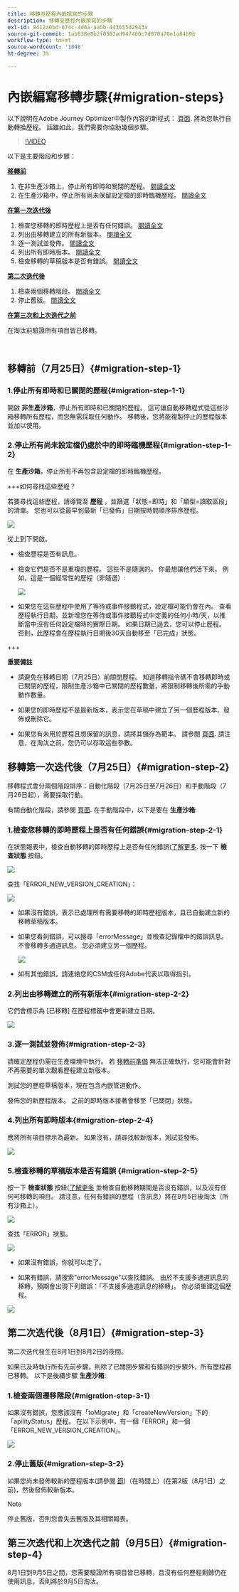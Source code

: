 ```yaml
---
title: 移轉至歷程內嵌撰寫的步驟
description: 移轉至歷程內嵌撰寫的步驟
exl-id: 8412a0bd-674c-4d6a-aa5b-443655d2943a
source-git-commit: 1ab038e8b2f0582ad947400c7d070a70e1a84b9b
workflow-type: tm+mt
source-wordcount: '1048'
ht-degree: 3%

---
```


# 內嵌編寫移轉步驟{#migration-steps}

以下說明在Adobe Journey Optimizer中製作內容的新程式： [頁面](../rn/inline-messages.md). 將為您執行自動轉換歷程。 話雖如此，我們需要你協助幾個步驟。 

>[!VIDEO](https://video.tv.adobe.com/v/344699)

以下是主要階段和步驟：

**[移轉前](../rn/inline-messages-steps.md#migration-step-1)**

1. 在非生產沙箱上，停止所有即時和關閉的歷程。 [閱讀全文](../rn/inline-messages-steps.md#migration-step-1-1)
1. 在生產沙箱中，停止所有尚未保留設定檔的即時臨機歷程。 [閱讀全文](../rn/inline-messages-steps.md#migration-step-1-2)

**[在第一次迭代後](../rn/inline-messages-steps.md#migration-step-2)**

1. 檢查您移轉的即時歷程上是否有任何錯誤。 [閱讀全文](../rn/inline-messages-steps.md#migration-step-2-1)
1. 列出由移轉建立的所有新版本。 [閱讀全文](../rn/inline-messages-steps.md#migration-step-2-2)
1. 逐一測試並發佈。 [閱讀全文](../rn/inline-messages-steps.md#migration-step-2-3)
1. 列出所有即時版本。 [閱讀全文](../rn/inline-messages-steps.md#migration-step-2-4)
1. 檢查移轉的草稿版本是否有錯誤。 [閱讀全文](../rn/inline-messages-steps.md#migration-step-2-5)

**[第二次迭代後](../rn/inline-messages-steps.md#migration-step-3)**

1. 檢查兩個移轉階段。 [閱讀全文](../rn/inline-messages-steps.md#migration-step-3-1)
1. 停止舊版。 [閱讀全文](../rn/inline-messages-steps.md#migration-step-3-2)

**[在第三次和上次迭代之前](../rn/inline-messages-steps.md#migration-step-4)**

在淘汰前驗證所有項目皆已移轉。

<br>

## 移轉前（7月25日）{#migration-step-1}

### 1.停止所有即時和已關閉的歷程{#migration-step-1-1}

開啟 **非生產沙箱**，停止所有即時和已關閉的歷程。 這可讓自動移轉程式從這些沙箱移轉所有歷程，而您無需採取任何動作。 移轉後，您將能複製停止的歷程版本並加以使用。

### 2.停止所有尚未設定檔仍處於中的即時臨機歷程{#migration-step-1-2}

在 **生產沙箱**，停止所有不再包含設定檔的即時臨機歷程。

+++如何尋找這些歷程？

若要尋找這些歷程，請導覽至 **歷程** ，並篩選「狀態=即時」和「類型=讀取區段」的清單。 您也可以從最早到最新「已發佈」日期按時間順序排序歷程。

![](assets/inline-migration-steps1.png)

從上到下開啟。

* 檢查歷程是否有訊息。
* 檢查它們是否不是重複的歷程。 這些不是隨選的。 你最想讓他們活下來。 例如，這是一個經常性的歷程（非隨選）:

   ![](assets/inline-migration-steps2.png)

* 如果您在這些歷程中使用了等待或事件接聽程式，設定檔可能仍會在內。 查看歷程執行日期，並新增您在等待或事件接聽程式中定義的任何小時/天，以推斷當中沒有任何設定檔時的實際日期。 如果日期已過去，您可以停止歷程。 否則，此歷程會在歷程執行日期後30天自動移至「已完成」狀態。

+++

**重要備註**

* 請避免在移轉日期（7月25日）前關閉歷程。 知道移轉指令碼不會移轉即時或已關閉的歷程，限制生產沙箱中已關閉的歷程數量，將限制移轉後所需的手動動作數量。

* 如果您的即時歷程不是最新版本，表示您在草稿中建立了另一個歷程版本、發佈或刪除它。

* 如果您有未用於歷程且想保留的訊息，請將其儲存為範本。 請參閱 [頁面](../design/email-templates.md#save-as-template). 請注意，在淘汰之前，您仍可以存取這些參數。

## 移轉第一次迭代後（7月25日）{#migration-step-2}

移轉程式會分兩個階段排序：自動化階段（7月25日至7月26日）和手動階段（7月26日起），需要採取行動。

有關自動化階段，請參閱 [頁面](../rn/inline-messages.md#process). 在手動階段中，以下是要在 **生產沙箱**:

<!--
_On non-production sandboxes:_

**1. Check the migration status report for any error**

Click the **Check status** button in the top banner and check that there has been no error during the automatic migration and that there is nothing left to migrate. 

![](assets/inline-migration-steps3.png)

Look for the "ERROR" status. 

![](assets/inline-migration-steps4.png)

* If there is no error, you are good to go.
* If there are errors, look for the error by searching "errorMessage". The following error is expected as migration of multi-channel messages is not supported: "Migration of multi-channel messages is not supported". You will have to rebuild this journey.

    ![](assets/inline-migration-steps5.png)

_On the production sandbox:_

-->

### 1.檢查您移轉的即時歷程上是否有任何錯誤{#migration-step-2-1}

在狀態報表中，檢查自動移轉的即時歷程上是否有任何錯誤([了解更多](../rn/inline-messages.md#status). 按一下 **檢查狀態** 按鈕。

![](assets/inline-migration-steps3.png)

查找「ERROR_NEW_VERSION_CREATION」：

![](assets/inline-migration-steps6.png)

* 如果沒有錯誤，表示已處理所有需要移轉的即時歷程版本，且已自動建立新的移轉草稿版本。

* 如果您看到錯誤，可以搜尋「errorMessage」並檢查記錄檔中的錯誤訊息。 不會移轉多通道訊息。 您必須建立另一個歷程。

   ![](assets/inline-migration-steps5.png)

* 如有其他錯誤，請連絡您的CSM或任何Adobe代表以取得指引。

### 2.列出由移轉建立的所有新版本{#migration-step-2-2}

它們會標示為 [已移轉] 在歷程標籤中會更新建立日期。

![](assets/inline-migration-steps7.png)

### 3.逐一測試並發佈{#migration-step-2-3}

請確定歷程仍需在生產環境中執行。 若 [移轉前準備](../rn/inline-messages-steps.md#migration-step-1) 無法正確執行，您可能會針對不再需要的單次觀看歷程建立新版本。

測試您的歷程草稿版本，現在包含內嵌管道動作。

發佈您的新歷程版本。 之前的即時版本接著會移至「已關閉」狀態。

### 4.列出所有即時版本{#migration-step-2-4}

應將所有項目標示為最新。 如果沒有，請尋找較新版本，測試並發佈。

![](assets/inline-migration-steps8.png)

### 5.檢查移轉的草稿版本是否有錯誤 {#migration-step-2-5}

按一下 **檢查狀態** 按鈕([了解更多](../rn/inline-messages.md#status) 並檢查自動移轉期間是否沒有錯誤，以及沒有任何可移轉的項目。 請注意，任何有錯誤的歷程（含訊息）將在9月5日後淘汰（所有沙箱上）。

![](assets/inline-migration-steps11.png)

查找「ERROR」狀態。

![](assets/inline-migration-steps9.png)

* 如果沒有錯誤，你就可以走了。

* 如果有錯誤，請搜索&quot;errorMessage&quot;以查找錯誤。 由於不支援多通道訊息的移轉，預期會出現下列錯誤：「不支援多通道訊息的移轉」。 你必須重建這個歷程。

![](assets/inline-migration-steps5.png)

## 第二次迭代後（8月1日）{#migration-step-3}

第二次迭代發生在8月1日到8月2日的夜間。

<!--
_On non-production sandboxes:_

**1. Check at the status report**

Click the **Check status** button in the top banner and check that all journeys have been migrated and there's nothing left to migrate. If there is an error or something left to migrate, please reach out to your CSM or Adobe representative for guidance.

-->

如果已及時執行所有先前步驟，則除了已關閉步驟和有錯誤的步驟外，所有歷程都已移轉。 以下是後續步驟 **生產沙箱**:

### 1.檢查兩個遷移階段{#migration-step-3-1}

如果沒有錯誤，您應該沒有「toMigrate」和「createNewVersion」下的「apilityStatus」歷程。 在以下示例中，有一個「ERROR」和一個「ERROR_NEW_VERSION_CREATION」。

![](assets/inline-migration-steps10.png)

### 2.停止舊版{#migration-step-3-2}

如果您尚未發佈較新的歷程版本(請參閱 [節](../rn/inline-messages-steps.md#migration-step-2-3))（在時間上）(在第2版（8月1日）之前)，然後發佈較新版本。

>[!NOTE]
>
>停止舊版，否則您會失去舊版及其相關報表。

## 第三次迭代和上次迭代之前（9月5日）{#migration-step-4}

8月1日到9月5日之間，您需要驗證所有項目皆已移轉，且沒有任何歷程剩餘仍在使用訊息，否則將於9月5日淘汰。

